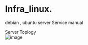 # Infra_linux. 

debian , ubuntu server Service manual


Server Toplogy  
![image](https://user-images.githubusercontent.com/74689088/114957279-adec5c00-9e9b-11eb-8737-daee2f406dd6.png)
